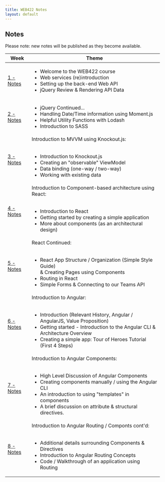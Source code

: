 ```yaml
---
title: WEB422 Notes
layout: default
---
```


## Notes

Please note: new notes will be published as they become available.

<table>
<thead>
<tr>
<th>Week</th>
<th>Theme</th>
</tr>
</thead>
<tbody>
<tr>
<td><a href="/web422/notes/week01">1 - Notes</a></td>
<td>
<ul>
<li>Welcome to the WEB422 course</li>
<li>Web services (re)introduction</li>
<li>Setting up the back-end Web API</li>
<li>jQuery Review &amp; Rendering API Data</li>
</ul>
</td>
</tr>
<tr>
<td><a href="/web422/notes/week02">2 - Notes</a></td>
<td>
<ul>
<li>jQuery Continued...</li>
<li>Handling Date/Time information using Moment.js</li>
<li>Helpful Utility Functions with Lodash</li>
<li>Introduction to SASS</li>
</ul>
</td>
</tr>
<tr>
<td><a href="/web422/notes/week03">3 - Notes</a></td>
<td>
Introduction to MVVM using Knockout.js:<br><br>
<ul>
<li>Introduction to Knockout.js</li>
<li>Creating an "observable" ViewModel</li>
<li>Data binding (one-way / two-way)</li>
<li>Working with existing data</li>
</ul>
</td>
</tr>
<tr>
<td><a href="/web422/notes/week04">4 - Notes</a></td>
<td>
Introduction to Component-based architecture using React:<br><br>
<ul>
<li>Introduction to React</li>
<li>Getting started by creating a simple application</li>
<li>More about components (as an architectural design)</li>
</ul>
</td>
</tr>
<tr>
<td><a href="/web422/notes/week05">5 - Notes</a></td>
<td>
React Continued:<br><br>
<ul>
<li>React App Structure / Organization (Simple Style Guide) <br> & Creating Pages using Components</li>
<li>Routing in React</li>
<li>Simple Forms & Connecting to our Teams API</li>
</ul>
</td>
</tr>
<tr>
<td><a href="/web422/notes/week06">6 - Notes</a></td>
<td>
Introduction to Angular:<br><br>
<ul>
<li>Introduction (Relevant History, Angular / AngularJS, Value Proposition)</li>
<li>Getting started - Introduction to the Angular CLI & Architecture Overview</li>
<li>Creating a simple app: Tour of Heroes Tutorial (First 4 Steps) </li>
</ul>
</td>
</tr>
<tr>
<td><a href="/web422/notes/week07">7 - Notes</a></td>
<td>
Introduction to Angular Components:<br><br>
<ul>
<li>High Level Discussion of Angular Components</li>
<li>Creating components manually / using the Angular CLI</li>
<li>An introduction to using "templates" in components</li>
<li>A brief discussion on attribute & structural directives.</li>
</ul>
</td>
</tr>
<tr>
<td><a href="/web422/notes/week08">8 - Notes</a></td>
<td>
Introduction to Angular Routing / Componts cont'd:<br><br>
<ul>
<li>Additional details surrounding Components & Directives</li>
<li>Introduction to Angular Routing Concepts</li>
<li>Code / Walkthrough of an application using Routing</li>
</ul>
</td>
</tr>
</tbody>
</table>
